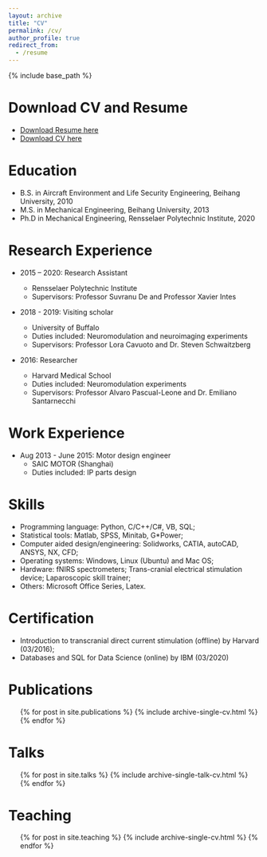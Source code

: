 ```yaml
---
layout: archive
title: "CV"
permalink: /cv/
author_profile: true
redirect_from:
  - /resume
---
```


{% include base_path %}

Download CV and Resume
======
* [Download Resume here](http://yuanyuangao216.github.io/files/Resume_industry.pdf) 
* [Download CV here](http://yuanyuangao216.github.io/files/CV_acdemic.pdf)

Education
======
* B.S. in Aircraft Environment and Life Security Engineering, Beihang University, 2010
* M.S. in Mechanical Engineering, Beihang University, 2013
* Ph.D in Mechanical Engineering, Rensselaer Polytechnic Institute, 2020

Research Experience
======
* 2015 – 2020: Research Assistant
  * Rensselaer Polytechnic Institute
  * Supervisors: Professor Suvranu De and Professor Xavier Intes

* 2018 - 2019: Visiting scholar
  * University of Buffalo 
  * Duties included: Neuromodulation and neuroimaging experiments
  * Supervisors: Professor Lora Cavuoto and Dr. Steven Schwaitzberg

* 2016: Researcher
  * Harvard Medical School
  * Duties included: Neuromodulation experiments
  * Supervisors: Professor Alvaro Pascual-Leone and Dr. Emiliano Santarnecchi

Work Experience
======
* Aug 2013 - June 2015: Motor design engineer 
  * SAIC MOTOR (Shanghai)
  * Duties included: IP parts design

  
Skills
======
* Programming language: Python, C/C++/C#, VB, SQL; 
* Statistical tools: Matlab, SPSS, Minitab, G*Power; 
* Computer aided design/engineering: Solidworks, CATIA, autoCAD, ANSYS, NX, CFD; 
* Operating systems: Windows, Linux (Ubuntu) and Mac OS;
* Hardware: fNIRS spectrometers; Trans-cranial electrical stimulation device; Laparoscopic skill trainer;
* Others: Microsoft Office Series, Latex.

Certification
======
* Introduction to transcranial direct current stimulation (offline) by Harvard (03/2016); 
* Databases and SQL for Data Science (online) by IBM (03/2020)

Publications
======
  <ul>{% for post in site.publications %}
    {% include archive-single-cv.html %}
  {% endfor %}</ul>
  
Talks
======
  <ul>{% for post in site.talks %}
    {% include archive-single-talk-cv.html %}
  {% endfor %}</ul>
  
Teaching
======
  <ul>{% for post in site.teaching %}
    {% include archive-single-cv.html %}
  {% endfor %}</ul>
  
